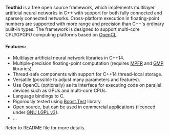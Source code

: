 **Teuthid** is a free open source framework, which implements multilayer artificial neural networks in C++ with support for both fully connected and sparsely connected networks. Cross-platform execution in floating-point numbers are supported with more range and precision than C++'s ordinary built-in types. The framework is designed to support multi-core CPU/GPGPU computing platforms based on [OpenCL](https://www.khronos.org/opencl/).

#### Features: ####
* Multilayer artificial neural network libraries in C++14.
* Multiple-precision floating-point computation (requires [MPFR](http://www.mpfr.org/) and [GMP](https://gmplib.org/) libraries).
* Thread-safe components with support for C++14 thread-local storage.
* Versatile (possible to adjust many parameters and features).
* Use OpenCL (optionally) as its interface for executing code on parallel devices such as GPUs and multi-core CPUs.
* Language bindings to C.
* Rigorously tested using [Boost.Test](http://www.boost.org/doc/libs/release/libs/test/) library.  
* Open source, but can be used in commercial applications (licenced under [GNU LGPL v3](https://www.gnu.org/licenses/lgpl-3.0.en.html)).
* ...

Refer to README file for more details.
